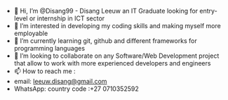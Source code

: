 - 👋 Hi, I’m @Disang99 - Disang Leeuw an IT Graduate looking for entry-level or internship in ICT sector
- 👀 I’m interested in developing my coding skills and making myself more employable
- 🌱 I’m currently learning git, github and different frameworks for programming languages
- 💞️ I’m looking to collaborate on any Software/Web Development project that allow to work with more experienced developers and engineers
- 📫 How to reach me : 
- email: leeuw.disang@gmail.com
- WhatsApp: country code :+27 0710352592

<!---
Disang99/Disang99 is a ✨ special ✨ repository because its `README.md` (this file) appears on your GitHub profile.
You can click the Preview link to take a look at your changes.
--->
